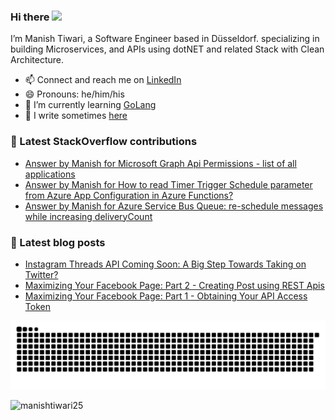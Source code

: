 <!--
**manishtiwari25/manishtiwari25** is a ✨ _special_ ✨ repository because its `README.md` (this file) appears on your GitHub profile.

Here are some ideas to get you started:

- 🔭 I’m currently working on ...
- 🌱 I’m currently learning ...
- 👯 I’m looking to collaborate on ...
- 🤔 I’m looking for help with ...
- 💬 Ask me about ...
- 📫 How to reach me: ...
- 😄 Pronouns: ...
- ⚡ Fun fact: ...
-->
### Hi there <img src="https://media.giphy.com/media/hvRJCLFzcasrR4ia7z/giphy.gif" width="20px">

I’m Manish Tiwari, a Software Engineer based in Düsseldorf. specializing in building Microservices, and APIs using dotNET and related Stack with Clean Architecture.

- 📫 Connect and reach me on [LinkedIn](https://www.linkedin.com/in/its-manishtiwari)
- 😄 Pronouns: he/him/his
- 🌱 I’m currently learning [GoLang](https://go.dev/)
- 📓 I write sometimes [here](https://blogs.bitesinbyte.com/)

### 🥞 Latest StackOverflow contributions

<!-- STACKOVERFLOW:START -->
- [Answer by Manish for Microsoft Graph Api Permissions - list of all applications](https://stackoverflow.com/questions/78310792/microsoft-graph-api-permissions-list-of-all-applications/78311053#78311053)
- [Answer by Manish for How to read Timer Trigger Schedule parameter from Azure App Configuration in Azure Functions?](https://stackoverflow.com/questions/76310081/how-to-read-timer-trigger-schedule-parameter-from-azure-app-configuration-in-azu/76314377#76314377)
- [Answer by Manish for Azure Service Bus Queue: re-schedule messages while increasing deliveryCount](https://stackoverflow.com/questions/76311885/azure-service-bus-queue-re-schedule-messages-while-increasing-deliverycount/76314222#76314222)
<!-- STACKOVERFLOW:END -->

### 🥞 Latest blog posts

<!-- Blog:START -->
- [Instagram Threads API Coming Soon: A Big Step Towards Taking on Twitter?](https://blogs.bitesinbyte.com//posts/instagram-thread-api/)
- [Maximizing Your Facebook Page: Part 2 - Creating Post using REST Apis](https://blogs.bitesinbyte.com//posts/how-to-post-on-facebook-page-using-rest-api-part2/)
- [Maximizing Your Facebook Page: Part 1 - Obtaining Your API Access Token](https://blogs.bitesinbyte.com//posts/how-to-post-on-facebook-page-using-rest-api-part1/)
<!-- Blog:END -->

![Snake animation](https://github.com/manishtiwari25/manishtiwari25/blob/output/github-contribution-grid-snake.svg)

<p align="left"> <img src="https://komarev.com/ghpvc/?username=manishtiwari25" alt="manishtiwari25" /> </p>
